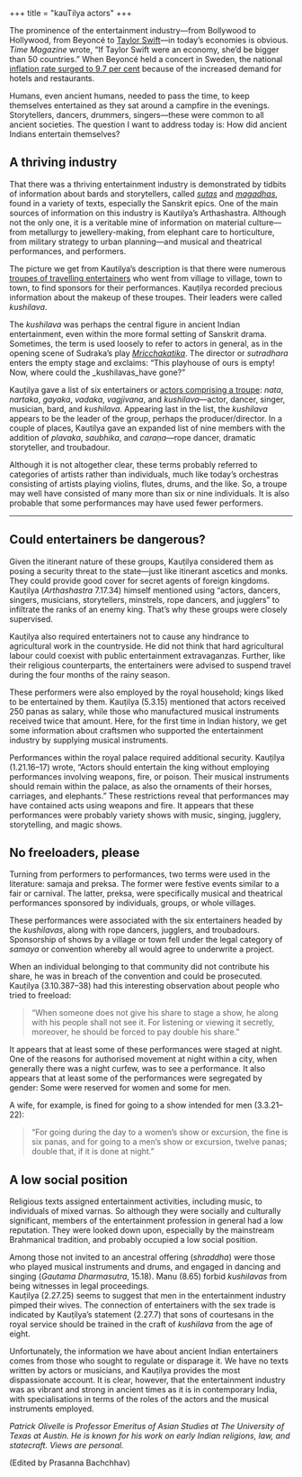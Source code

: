 +++
title = "kauTilya actors"
+++


The prominence of the entertainment industry—from Bollywood to Hollywood, from Beyoncé to [Taylor Swift](https://time.com/6307420/taylor-swift-eras-tour-money-economy)—in today’s economies is obvious. _Time Magazine_ wrote, “If Taylor Swift were an economy, she’d be bigger than 50 countries.” When Beyoncé held a concert in Sweden, the national [inflation rate surged to 9.7 per cent](https://www.nytimes.com/2023/06/15/business/beyonce-inflation-sweden.html) because of the increased demand for hotels and restaurants.

Humans, even ancient humans, needed to pass the time, to keep themselves entertained as they sat around a campfire in the evenings. Storytellers, dancers, drummers, singers—these were common to all ancient societies. The question I want to address today is: How did ancient Indians entertain themselves?

## **A thriving industry**

That there was a thriving entertainment industry is demonstrated by tidbits of information about bards and storytellers, called [_sutas_](https://www.wisdomlib.org/definition/suta) and [_magadhas_](https://www.wisdomlib.org/definition/magadha), found in a variety of texts, especially the Sanskrit epics. One of the main sources of information on this industry is Kautilya’s Arthashastra. Although not the only one, it is a veritable mine of information on material culture—from metallurgy to jewellery-making, from elephant care to horticulture, from military strategy to urban planning—and musical and theatrical performances, and performers.

The picture we get from Kautilya’s description is that there were numerous [troupes of travelling entertainers](https://archive.org/stream/dli.ministry.18490/JSNA%252841%252945-53_djvu.txt) who went from village to village, town to town, to find sponsors for their performances. Kauṭilya recorded precious information about the makeup of these troupes. Their leaders were called _kushilava_.

The _kushilava_ was perhaps the central figure in ancient Indian entertainment, even within the more formal setting of Sanskrit drama. Sometimes, the term is used loosely to refer to actors in general, as in the opening scene of Sudraka’s play [_Mricchakatika_](https://www.gutenberg.org/files/21020/21020-h/21020-h.htm). The director or _sutradhara_ enters the empty stage and exclaims: “This playhouse of ours is empty! Now, where could the _kushilavas_have gone?”

Kauṭilya gave a list of six entertainers or [actors comprising a troupe](https://archive.org/stream/dli.ministry.18490/JSNA%252841%252945-53_djvu.txt): _nata_, _nartaka_, _gayaka_, _vadaka_, _vagjivana_, and _kushilava_—actor, dancer, singer, musician, bard, and _kushilava_. Appearing last in the list, the _kushilava_ appears to be the leader of the group, perhaps the producer/director. In a couple of places, Kautilya gave an expanded list of nine members with the addition of _plavaka_, _saubhika_, and _caraṇa_—rope dancer, dramatic storyteller, and troubadour.

Although it is not altogether clear, these terms probably referred to categories of artists rather than individuals, much like today’s orchestras consisting of artists playing violins, flutes, drums, and the like. So, a troupe may well have consisted of many more than six or nine individuals. It is also probable that some performances may have used fewer performers.


* * *

## **Could entertainers be dangerous?**

Given the itinerant nature of these groups, Kauṭilya considered them as posing a security threat to the state—just like itinerant ascetics and monks. They could provide good cover for secret agents of foreign kingdoms. Kauṭilya (_Arthashastra_ 7.17.34) himself mentioned using “actors, dancers, singers, musicians, storytellers, minstrels, rope dancers, and jugglers” to infiltrate the ranks of an enemy king. That’s why these groups were closely supervised.

Kauṭilya also required entertainers not to cause any hindrance to agricultural work in the countryside. He did not think that hard agricultural labour could coexist with public entertainment extravaganzas. Further, like their religious counterparts, the entertainers were advised to suspend travel during the four months of the rainy season.

These performers were also employed by the royal household; kings liked to be entertained by them. Kauṭilya (5.3.15) mentioned that actors received 250 panas as salary, while those who manufactured musical instruments received twice that amount. Here, for the first time in Indian history, we get some information about craftsmen who supported the entertainment industry by supplying musical instruments.

Performances within the royal palace required additional security. Kauṭilya (1.21.16–17) wrote, “Actors should entertain the king without employing performances involving weapons, fire, or poison. Their musical instruments should remain within the palace, as also the ornaments of their horses, carriages, and elephants.” These restrictions reveal that performances may have contained acts using weapons and fire. It appears that these performances were probably variety shows with music, singing, jugglery, storytelling, and magic shows.


## **No freeloaders, please**

Turning from performers to performances, two terms were used in the literature: samaja and preksa. The former were festive events similar to a fair or carnival. The latter, preksa, were specifically musical and theatrical performances sponsored by individuals, groups, or whole villages.

These performances were associated with the six entertainers headed by the _kushilavas_, along with rope dancers, jugglers, and troubadours. Sponsorship of shows by a village or town fell under the legal category of _samaya_ or convention whereby all would agree to underwrite a project.

When an individual belonging to that community did not contribute his share, he was in breach of the convention and could be prosecuted. Kauṭilya (3.10.387–38) had this interesting observation about people who tried to freeload: 

> “When someone does not give his share to stage a show, he along with his people shall not see it. For listening or viewing it secretly, moreover, he should be forced to pay double his share.”

It appears that at least some of these performances were staged at night. One of the reasons for authorised movement at night within a city, when generally there was a night curfew, was to see a performance. It also appears that at least some of the performances were segregated by gender: Some were reserved for women and some for men.

A wife, for example, is fined for going to a show intended for men (3.3.21–22): 

> “For going during the day to a women’s show or excursion, the fine is six panas, and for going to a men’s show or excursion, twelve panas; double that, if it is done at night.”

## **A low social position**

Religious texts assigned entertainment activities, including music, to individuals of mixed varnas. So although they were socially and culturally significant, members of the entertainment profession in general had a low reputation. They were looked down upon, especially by the mainstream Brahmanical tradition, and probably occupied a low social position.

Among those not invited to an ancestral offering (_shraddha_) were those who played musical instruments and drums, and engaged in dancing and singing (_Gautama Dharmasutra_, 15.18). Manu (8.65) forbid _kushilavas_ from being witnesses in legal proceedings.  
Kauṭilya (2.27.25) seems to suggest that men in the entertainment industry pimped their wives. The connection of entertainers with the sex trade is indicated by Kauṭilya’s statement (2.27.7) that sons of courtesans in the royal service should be trained in the craft of _kushilava_ from the age of eight.

Unfortunately, the information we have about ancient Indian entertainers comes from those who sought to regulate or disparage it. We have no texts written by actors or musicians, and Kauṭilya provides the most dispassionate account. It is clear, however, that the entertainment industry was as vibrant and strong in ancient times as it is in contemporary India, with specialisations in terms of the roles of the actors and the musical instruments employed.

_Patrick Olivelle is Professor Emeritus of Asian Studies at The University of Texas at Austin. He is known for his work on early Indian religions, law, and statecraft. Views are personal._

(Edited by Prasanna Bachchhav)

